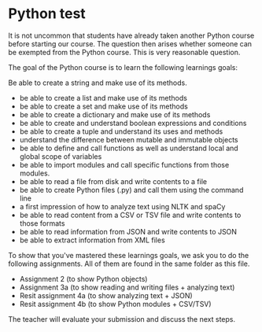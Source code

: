 # Python test
It is not uncommon that students have already taken another Python course
before starting our course. The question then arises whether someone can be exempted from the Python course.
This is very reasonable question.

The goal of the Python course is to learn the following learnings goals:

Be able to create a string and make use of its methods.
* be able to create a list and make use of its methods
* be able to create a set and make use of its methods
* be able to create a dictionary and make use of its methods
* be able to create and understand boolean expressions and conditions
* be able to create a tuple and understand its uses and methods
* understand the difference between mutable and immutable objects
* be able to define and call functions as well as understand local and global scope of variables
* be able to import modules and call specific functions from those modules.
* be able to read a file from disk and write contents to a file
* be able to create Python files (.py) and call them using the command line
* a first impression of how to analyze text using NLTK and spaCy
* be able to read content from a CSV or TSV file and write contents to those formats
* be able to read information from JSON and write contents to JSON
* be able to extract information from XML files

To show that you've mastered these learnings goals, we ask you to do the following assignments.
All of them are found in the same folder as this file.
- Assignment 2 (to show Python objects)
- Assignment 3a (to show reading and writing files + analyzing text)
- Resit assignment 4a (to show analyzing text + JSON)
- Resit assignment 4b (to show Python modules + CSV/TSV)

The teacher will evaluate your submission and discuss the next steps.
